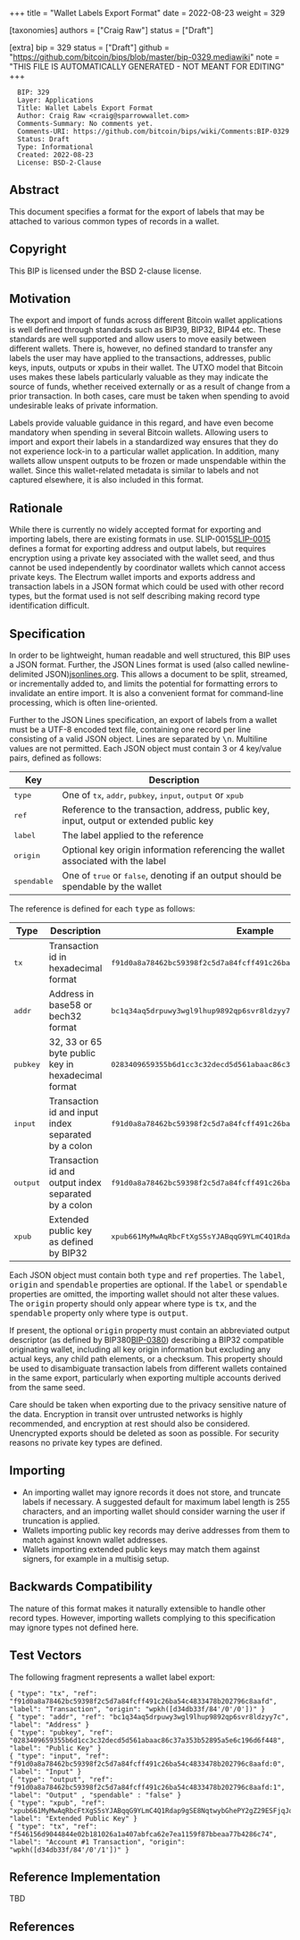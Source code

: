 
+++
title = "Wallet Labels Export Format"
date = 2022-08-23
weight = 329

[taxonomies]
authors = ["Craig Raw"]
status = ["Draft"]

[extra]
bip = 329
status = ["Draft"]
github = "https://github.com/bitcoin/bips/blob/master/bip-0329.mediawiki"
note = "THIS FILE IS AUTOMATICALLY GENERATED - NOT MEANT FOR EDITING"
+++

```
  BIP: 329
  Layer: Applications
  Title: Wallet Labels Export Format
  Author: Craig Raw <craig@sparrowwallet.com>
  Comments-Summary: No comments yet.
  Comments-URI: https://github.com/bitcoin/bips/wiki/Comments:BIP-0329
  Status: Draft
  Type: Informational
  Created: 2022-08-23
  License: BSD-2-Clause
```

<h2>Abstract</h2>


This document specifies a format for the export of labels that may be attached to various common types of records in a wallet.

<h2>Copyright</h2>


This BIP is licensed under the BSD 2-clause license.

<h2>Motivation</h2>


The export and import of funds across different Bitcoin wallet applications is well defined through standards such as BIP39, BIP32, BIP44 etc.
These standards are well supported and allow users to move easily between different wallets.
There is, however, no defined standard to transfer any labels the user may have applied to the transactions, addresses, public keys, inputs, outputs or xpubs in their wallet.
The UTXO model that Bitcoin uses makes these labels particularly valuable as they may indicate the source of funds, whether received externally or as a result of change from a prior transaction.
In both cases, care must be taken when spending to avoid undesirable leaks of private information.

Labels provide valuable guidance in this regard, and have even become mandatory when spending in several Bitcoin wallets.
Allowing users to import and export their labels in a standardized way ensures that they do not experience lock-in to a particular wallet application.
In addition, many wallets allow unspent outputs to be frozen or made unspendable within the wallet. Since this wallet-related metadata is similar to labels and not captured elsewhere, it is also included in this format.

<h2>Rationale</h2>


While there is currently no widely accepted format for exporting and importing labels, there are existing formats in use.
SLIP-0015<ref><a href="https://github.com/satoshilabs/slips/blob/master/slip-0015.md" target="_blank">SLIP-0015</a></ref> defines a format for exporting address and output labels, but requires encryption using a private key associated with the wallet seed, and thus cannot be used independently by coordinator wallets which cannot access private keys.
The Electrum wallet imports and exports address and transaction labels in a JSON format which could be used with other record types, but the format used is not self describing making record type identification difficult.

<h2>Specification</h2>


In order to be lightweight, human readable and well structured, this BIP uses a JSON format. 
Further, the JSON Lines format is used (also called newline-delimited JSON)<ref><a href="https://jsonlines.org/" target="_blank">jsonlines.org</a></ref>. 
This allows a document to be split, streamed, or incrementally added to, and limits the potential for formatting errors to invalidate an entire import.
It is also a convenient format for command-line processing, which is often line-oriented.

Further to the JSON Lines specification, an export of labels from a wallet must be a UTF-8 encoded text file, containing one record per line consisting of a valid JSON object.
Lines are separated by <tt>\n</tt>. Multiline values are not permitted.
Each JSON object must contain 3 or 4 key/value pairs, defined as follows:


|Key|Description|
|-|-|
|<tt>type</tt>|One of <tt>tx</tt>, <tt>addr</tt>, <tt>pubkey</tt>, <tt>input</tt>, <tt>output</tt> or <tt>xpub</tt>|
|<tt>ref</tt>|Reference to the transaction, address, public key, input, output or extended public key|
|<tt>label</tt>|The label applied to the reference|
|<tt>origin</tt>|Optional key origin information referencing the wallet associated with the label|
|<tt>spendable</tt>|One of <tt>true</tt> or <tt>false</tt>, denoting if an output should be spendable by the wallet|


The reference is defined for each <tt>type</tt> as follows:


|Type|Description|Example|
|-|-|-|
|<tt>tx</tt>|Transaction id in hexadecimal format|<tt>f91d0a8a78462bc59398f2c5d7a84fcff491c26ba54c4833478b202796c8aafd</tt>|
|<tt>addr</tt>|Address in base58 or bech32 format|<tt>bc1q34aq5drpuwy3wgl9lhup9892qp6svr8ldzyy7c</tt>|
|<tt>pubkey</tt>|32, 33 or 65 byte public key in hexadecimal format|<tt>0283409659355b6d1cc3c32decd5d561abaac86c37a353b52895a5e6c196d6f448</tt>|
|<tt>input</tt>|Transaction id and input index separated by a colon|<tt>f91d0a8a78462bc59398f2c5d7a84fcff491c26ba54c4833478b202796c8aafd:0</tt>|
|<tt>output</tt>|Transaction id and output index separated by a colon|<tt>f91d0a8a78462bc59398f2c5d7a84fcff491c26ba54c4833478b202796c8aafd:1</tt>|
|<tt>xpub</tt>|Extended public key as defined by BIP32|<tt>xpub661MyMwAqRbcFtXgS5sYJABqqG9YLmC4Q1Rdap9gSE8Nq...</tt>|


Each JSON object must contain both <tt>type</tt> and <tt>ref</tt> properties. The <tt>label</tt>, <tt>origin</tt> and <tt>spendable</tt> properties are optional. If the <tt>label</tt> or <tt>spendable</tt> properties are omitted, the importing wallet should not alter these values. The <tt>origin</tt> property should only appear where type is <tt>tx</tt>, and the <tt>spendable</tt> property only where type is <tt>output</tt>.

If present, the optional <tt>origin</tt> property must contain an abbreviated output descriptor (as defined by BIP380<ref><a href="/380" target="_blank">BIP-0380</a></ref>) describing a BIP32 compatible originating wallet, including all key origin information but excluding any actual keys, any child path elements, or a checksum.
This property should be used to disambiguate transaction labels from different wallets contained in the same export, particularly when exporting multiple accounts derived from the same seed.

Care should be taken when exporting due to the privacy sensitive nature of the data. 
Encryption in transit over untrusted networks is highly recommended, and encryption at rest should also be considered.
Unencrypted exports should be deleted as soon as possible.
For security reasons no private key types are defined.

<h2>Importing</h2>


*  An importing wallet may ignore records it does not store, and truncate labels if necessary. A suggested default for maximum label length is 255 characters, and an importing wallet should consider warning the user if truncation is applied.
*  Wallets importing public key records may derive addresses from them to match against known wallet addresses.
*  Wallets importing extended public keys may match them against signers, for example in a multisig setup.


<h2>Backwards Compatibility</h2>


The nature of this format makes it naturally extensible to handle other record types. 
However, importing wallets complying to this specification may ignore types not defined here.

<h2>Test Vectors</h2>


The following fragment represents a wallet label export:
```
{ "type": "tx", "ref": "f91d0a8a78462bc59398f2c5d7a84fcff491c26ba54c4833478b202796c8aafd", "label": "Transaction", "origin": "wpkh([d34db33f/84'/0'/0'])" }
{ "type": "addr", "ref": "bc1q34aq5drpuwy3wgl9lhup9892qp6svr8ldzyy7c", "label": "Address" }
{ "type": "pubkey", "ref": "0283409659355b6d1cc3c32decd5d561abaac86c37a353b52895a5e6c196d6f448", "label": "Public Key" }
{ "type": "input", "ref": "f91d0a8a78462bc59398f2c5d7a84fcff491c26ba54c4833478b202796c8aafd:0", "label": "Input" }
{ "type": "output", "ref": "f91d0a8a78462bc59398f2c5d7a84fcff491c26ba54c4833478b202796c8aafd:1", "label": "Output" , "spendable" : "false" }
{ "type": "xpub", "ref": "xpub661MyMwAqRbcFtXgS5sYJABqqG9YLmC4Q1Rdap9gSE8NqtwybGhePY2gZ29ESFjqJoCu1Rupje8YtGqsefD265TMg7usUDFdp6W1EGMcet8", "label": "Extended Public Key" }
{ "type": "tx", "ref": "f546156d9044844e02b181026a1a407abfca62e7ea1159f87bbeaa77b4286c74", "label": "Account #1 Transaction", "origin": "wpkh([d34db33f/84'/0'/1'])" }
```

<h2>Reference Implementation</h2>


TBD

<h2>References</h2>


<references />
